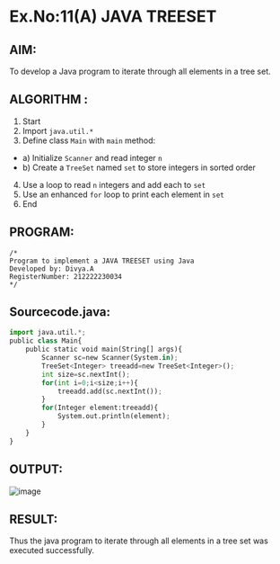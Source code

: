 # Ex.No:11(A)         JAVA TREESET
## AIM:
 To develop a Java program to iterate through all elements in a tree set.


## ALGORITHM :
1.	Start
2.	Import `java.util.*`
3.	Define class `Main` with `main` method:
-	a) Initialize `Scanner` and read integer `n`
-	b) Create a `TreeSet` named `set` to store integers in sorted order
4.	Use a loop to read `n` integers and add each to `set`
5.	Use an enhanced `for` loop to print each element in `set`
6.	End


## PROGRAM:
 ```
/*
Program to implement a JAVA TREESET using Java
Developed by: Divya.A
RegisterNumber: 212222230034
*/
```

## Sourcecode.java:

```python
import java.util.*;
public class Main{
    public static void main(String[] args){
        Scanner sc=new Scanner(System.in);
        TreeSet<Integer> treeadd=new TreeSet<Integer>();
        int size=sc.nextInt();
        for(int i=0;i<size;i++){
            treeadd.add(sc.nextInt());
        }
        for(Integer element:treeadd){
            System.out.println(element);
        }
    }
}
```

## OUTPUT:

![image](https://github.com/user-attachments/assets/70415da4-a660-400b-a685-edf75512ce5a)


## RESULT:
Thus the java program to iterate through all elements in a tree set was executed successfully.

